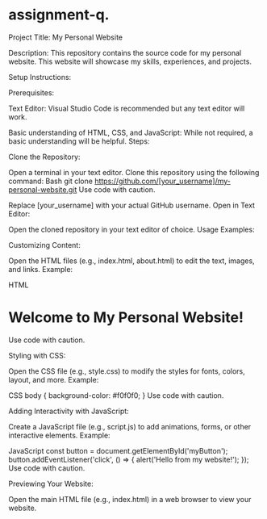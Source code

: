 # assignment-q.
Project Title: My Personal Website

Description:
This repository contains the source code for my personal website. This website will showcase my skills, experiences, and projects.

Setup Instructions:

Prerequisites:

Text Editor: Visual Studio Code is recommended but any text editor will work.

Basic understanding of HTML, CSS, and JavaScript: While not required, a basic understanding will be helpful.
Steps:

Clone the Repository:

Open a terminal in your text editor.
Clone this repository using the following command:
Bash
git clone https://github.com/[your_username]/my-personal-website.git
Use code with caution.

Replace [your_username] with your actual GitHub username.
Open in Text Editor:

Open the cloned repository in your text editor of choice.
Usage Examples:

Customizing Content:

Open the HTML files (e.g., index.html, about.html) to edit the text, images, and links.
Example:

HTML
<h1>Welcome to My Personal Website!</h1>
Use code with caution.

Styling with CSS:

Open the CSS file (e.g., style.css) to modify the styles for fonts, colors, layout, and more.
Example:

CSS
body {
    background-color: #f0f0f0;
}
Use code with caution.

Adding Interactivity with JavaScript:

Create a JavaScript file (e.g., script.js) to add animations, forms, or other interactive elements.
Example:

JavaScript
const button = document.getElementById('myButton');
button.addEventListener('click', () => {
    alert('Hello from my website!');
});
Use code with caution.

Previewing Your Website:

Open the main HTML file (e.g., index.html) in a web browser to view your website.
